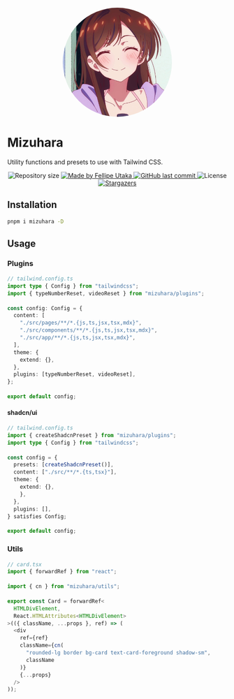 <p align="center">
  <img
    src=".github/assets/mizuhara.jpg"
    width="250px"
    style="border-radius: 50%;"
  />
</p>

# Mizuhara

Utility functions and presets to use with Tailwind CSS.

<p align="center">
  <img
    alt="Repository size"
    src="https://img.shields.io/github/repo-size/fellipeutaka/mizuhara"
  />
  <a href="https://www.linkedin.com/in/fellipeutaka/">
    <img
      alt="Made by Fellipe Utaka"
      src="https://img.shields.io/badge/made%20by-Fellipe%20Utaka-%2304D361"
    />
  </a>
  <a href="https://github.com/fellipeutaka/mizuhara/commits/main">
    <img
      alt="GitHub last commit"
      src="https://img.shields.io/github/last-commit/fellipeutaka/mizuhara"
    />
  </a>
  <img
    alt="License"
    src="https://img.shields.io/badge/license-MIT-brightgreen"
  />
  <a href="https://github.com/fellipeutaka/mizuhara/stargazers">
    <img
      alt="Stargazers"
      src="https://img.shields.io/github/stars/fellipeutaka/mizuhara"
    />
  </a>
</p>

## Installation

```bash
pnpm i mizuhara -D
```

## Usage

### Plugins

```ts
// tailwind.config.ts
import type { Config } from "tailwindcss";
import { typeNumberReset, videoReset } from "mizuhara/plugins";

const config: Config = {
  content: [
    "./src/pages/**/*.{js,ts,jsx,tsx,mdx}",
    "./src/components/**/*.{js,ts,jsx,tsx,mdx}",
    "./src/app/**/*.{js,ts,jsx,tsx,mdx}",
  ],
  theme: {
    extend: {},
  },
  plugins: [typeNumberReset, videoReset],
};

export default config;
```

#### shadcn/ui

```ts
// tailwind.config.ts
import { createShadcnPreset } from "mizuhara/plugins";
import type { Config } from "tailwindcss";

const config = {
  presets: [createShadcnPreset()],
  content: ["./src/**/*.{ts,tsx}"],
  theme: {
    extend: {},
    },
  },
  plugins: [],
} satisfies Config;

export default config;
```

### Utils

```ts
// card.tsx
import { forwardRef } from "react";

import { cn } from "mizuhara/utils";

export const Card = forwardRef<
  HTMLDivElement,
  React.HTMLAttributes<HTMLDivElement>
>(({ className, ...props }, ref) => (
  <div
    ref={ref}
    className={cn(
      "rounded-lg border bg-card text-card-foreground shadow-sm",
      className
    )}
    {...props}
  />
));
```

